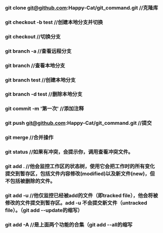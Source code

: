 ### git clone git@github.com:Happy-Cat/git_command.git                 //克隆库
### git checkout -b test                                               //创建本地分支并切换
### git checkout                                                       //切换分支
### git branch -a                                                      //查看远程分支
### git branch                                                         //查看本地分支
### git branch test                                                    //创建本地分支
### git branch -d test                                                 //删除本地分支
### git commit -m '第一次'                                             //添加注释
### git push git@github.com:Happy-Cat/git_command.git                  //提交
### git merge                                                          //合并操作
### git status                                                         //如果有冲突，会提示你，调用查看冲突文件。
### git add . //他会监控工作区的状态树，使用它会把工作时的所有变化提交到暂存区，包括文件内容修改(modified)以及新文件(new)，但不包括被删除的文件。
### git add -u //他仅监控已经被add的文件（即tracked file），他会将被修改的文件提交到暂存区。add -u 不会提交新文件（untracked file）。（git add --update的缩写）
### git add -A //是上面两个功能的合集（git add --all的缩写
